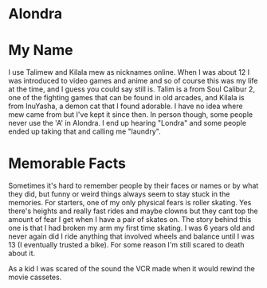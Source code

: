 # Alondra
<!DOCTYPE html>
<html>
<h1>My Name</h1>
<p>I use Talimew and Kilala mew as nicknames online. When I was about 12 I was introduced to video games and anime and so of course this was my life at the time, and I guess you could say still is. Talim is a from Soul Calibur 2, one of the fighting games that can be found in old arcades, and Kilala is from InuYasha, a demon cat that I found adorable. I have no idea where mew came from but I've kept it since then. In person though, some people never use the 'A' in Alondra. I end up hearing "Londra" and some people ended up taking that and calling me "laundry".</p>
<div>
<div>
<h1>Memorable Facts</h1>
<p>Sometimes it's hard to remember people by their faces or names or by what they did, but funny or weird things always seem to stay stuck in the memories. 
For starters, one of my only physical fears is roller skating. Yes there's heights and really fast rides and maybe clowns but they cant top the amount of fear I get when I have a pair of skates on. The story behind this one is that I had broken my arm my first time skating. I was 6 years old and never again did I ride anything that involved wheels and balance until I was 13 (I eventually trusted a bike). For some reason I'm still scared to death about it. 
<div>
As a kid I was scared of the sound the VCR made when it would rewind the movie cassetes. 

